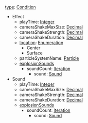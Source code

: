 
[type](Vanillatype.md): [Condition](Condition.md)
  * Effect
    * playTime: [Integer](Integer.md)
    * cameraShakeMaxSize: [Decimal](Decimal.md)
    * cameraShakeStrength: [Decimal](Decimal.md)
    * cameraShakeDuration: [Decimal](Decimal.md)
    * [location](Vanillalocation.md): [Enumeration](Enumeration.md)
      * Center
      * Surface
    * particleSystemName: [Particle](Particle.md)
    * [explosionSounds](VanillaexplosionSounds.md)
      * soundCount: [Iteration](Iteration.md)
        * sound: [Sound](Sound.md)
  * Sound
    * playTime: [Integer](Integer.md)
    * cameraShakeMaxSize: [Decimal](Decimal.md)
    * cameraShakeStrength: [Decimal](Decimal.md)
    * cameraShakeDuration: [Decimal](Decimal.md)
    * [explosionSounds](VanillaexplosionSounds.md)
      * soundCount: [Iteration](Iteration.md)
        * sound: [Sound](Sound.md)
